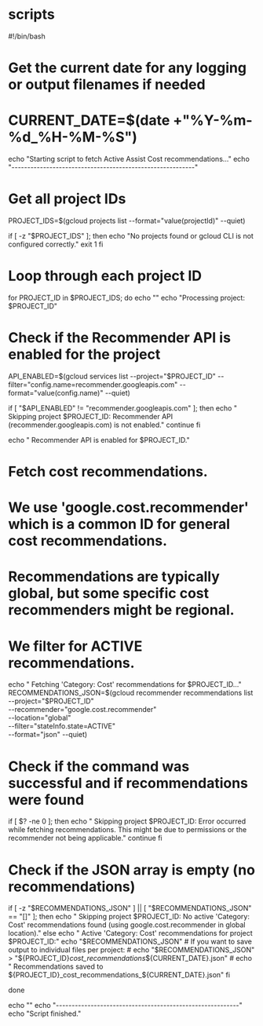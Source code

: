 # scripts

#!/bin/bash

# Get the current date for any logging or output filenames if needed
# CURRENT_DATE=$(date +"%Y-%m-%d_%H-%M-%S")

echo "Starting script to fetch Active Assist Cost recommendations..."
echo "----------------------------------------------------------"

# Get all project IDs
PROJECT_IDS=$(gcloud projects list --format="value(projectId)" --quiet)

if [ -z "$PROJECT_IDS" ]; then
  echo "No projects found or gcloud CLI is not configured correctly."
  exit 1
fi

# Loop through each project ID
for PROJECT_ID in $PROJECT_IDS; do
  echo ""
  echo "Processing project: $PROJECT_ID"

  # Check if the Recommender API is enabled for the project
  API_ENABLED=$(gcloud services list --project="$PROJECT_ID" --filter="config.name=recommender.googleapis.com" --format="value(config.name)" --quiet)

  if [ "$API_ENABLED" != "recommender.googleapis.com" ]; then
    echo "  Skipping project $PROJECT_ID: Recommender API (recommender.googleapis.com) is not enabled."
    continue
  fi

  echo "  Recommender API is enabled for $PROJECT_ID."

  # Fetch cost recommendations.
  # We use 'google.cost.recommender' which is a common ID for general cost recommendations.
  # Recommendations are typically global, but some specific cost recommenders might be regional.
  # We filter for ACTIVE recommendations.
  echo "  Fetching 'Category: Cost' recommendations for $PROJECT_ID..."
  RECOMMENDATIONS_JSON=$(gcloud recommender recommendations list \
    --project="$PROJECT_ID" \
    --recommender="google.cost.recommender" \
    --location="global" \
    --filter="stateInfo.state=ACTIVE" \
    --format="json" --quiet)

  # Check if the command was successful and if recommendations were found
  if [ $? -ne 0 ]; then
    echo "  Skipping project $PROJECT_ID: Error occurred while fetching recommendations. This might be due to permissions or the recommender not being applicable."
    continue
  fi

  # Check if the JSON array is empty (no recommendations)
  if [ -z "$RECOMMENDATIONS_JSON" ] || [ "$RECOMMENDATIONS_JSON" == "[]" ]; then
    echo "  Skipping project $PROJECT_ID: No active 'Category: Cost' recommendations found (using google.cost.recommender in global location)."
  else
    echo "  Active 'Category: Cost' recommendations for project $PROJECT_ID:"
    echo "$RECOMMENDATIONS_JSON"
    # If you want to save output to individual files per project:
    # echo "$RECOMMENDATIONS_JSON" > "${PROJECT_ID}_cost_recommendations_${CURRENT_DATE}.json"
    # echo "  Recommendations saved to ${PROJECT_ID}_cost_recommendations_${CURRENT_DATE}.json"
  fi

done

echo ""
echo "----------------------------------------------------------"
echo "Script finished."
